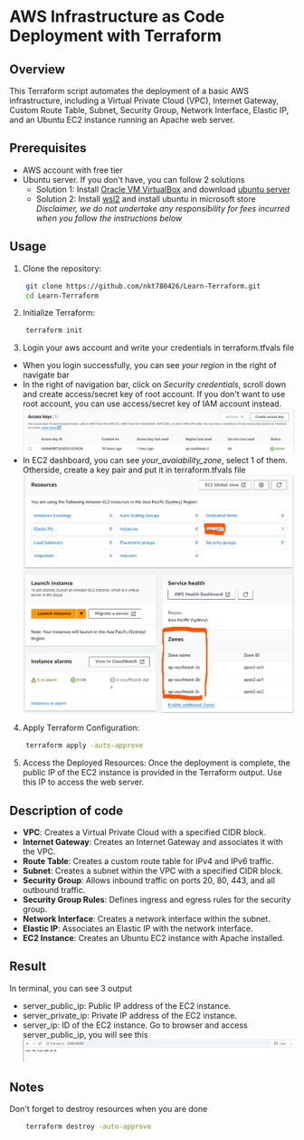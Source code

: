 # AWS Infrastructure as Code Deployment with Terraform
## Overview
This Terraform script automates the deployment of a basic AWS infrastructure, including a Virtual Private Cloud (VPC), Internet Gateway, Custom Route Table, Subnet, Security Group, Network Interface, Elastic IP, and an Ubuntu EC2 instance running an Apache web server.
## Prerequisites
- AWS account with free tier
- Ubuntu server. If you don't have, you can follow 2 solutions
    - Solution 1: Install [Oracle VM VirtualBox](https://www.virtualbox.org/) and download [ubuntu server](https://ubuntu.com/download/server)
    - Solution 2: Install [wsl2](https://learn.microsoft.com/en-us/windows/wsl/install) and install ubuntu in microsoft store 
*Disclaimer, we do not undertake any responsibility for fees incurred when you follow the instructions below*
## Usage
1. Clone the repository:
```bash
    git clone https://github.com/nkt780426/Learn-Terraform.git
    cd Learn-Terraform
```
2. Initialize Terraform:
```bash
    terraform init
```
3. Login your aws account and write your credentials in terraform.tfvals file
- When you login successfully, you can see *your region* in the right of navigate bar
- In the right of navigation bar, click on *Security credentials*, scroll down and create access/secret key of root account. If you don't want to use root account, you can use access/secret key of IAM account instead.
![key](/images/key.png)
- In EC2 dashboard, you can see *your_avaiability_zone*, select 1 of them. Otherside, create a key pair and put it in terraform.tfvals file
![availability_zone and key pair](/images/Screenshot%202024-01-20%20011030.png)
4. Apply Terraform Configuration:
```bash
    terraform apply -auto-approve
```
5. Access the Deployed Resources:
Once the deployment is complete, the public IP of the EC2 instance is provided in the Terraform output. Use this IP to access the web server.
## Description of code
- **VPC**: Creates a Virtual Private Cloud with a specified CIDR block.
- **Internet Gateway**: Creates an Internet Gateway and associates it with the VPC.
- **Route Table**: Creates a custom route table for IPv4 and IPv6 traffic.
- **Subnet**: Creates a subnet within the VPC with a specified CIDR block.
- **Security Group**: Allows inbound traffic on ports 20, 80, 443, and all outbound traffic.
- **Security Group Rules**: Defines ingress and egress rules for the security group.
- **Network Interface**: Creates a network interface within the subnet.
- **Elastic IP**: Associates an Elastic IP with the network interface.
- **EC2 Instance**: Creates an Ubuntu EC2 instance with Apache installed.
## Result
In terminal, you can see 3 output
- server_public_ip: Public IP address of the EC2 instance.
- server_private_ip: Private IP address of the EC2 instance.
- server_ip: ID of the EC2 instance.
Go to browser and access server_public_ip, you will see this
![result](/images/Screenshot%202024-01-20%20011732.png)
## Notes
Don't forget to destroy resources when you are done
```bash
    terraform destroy -auto-approve
```